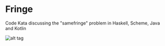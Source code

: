 # Fringe
Code Kata discussing the "samefringe" problem in Haskell, Scheme, Java and Kotlin

![alt tag](https://raw.github.com/LTI2000/Fringe/master/Fringe.jpg)
